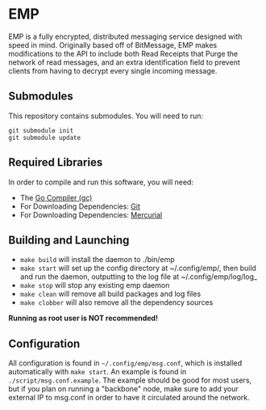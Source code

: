 EMP
=====
EMP is a fully encrypted, distributed messaging service designed with speed in mind.
Originally based off of BitMessage, EMP makes modifications to the API to include
both Read Receipts that Purge the network of read messages, and an extra identification field
to prevent clients from having to decrypt every single incoming message.

Submodules
----------

This repository contains submodules.  You will need to run:
```
git submodule init
git submodule update
```

Required Libraries
---------
In order to compile and run this software, you will need:

* The [Go Compiler (gc)](http://golang.org/doc/install)
* For Downloading Dependencies: [Git](http://git-scm.com/book/en/Getting-Started-Installing-Git)
* For Downloading Dependencies: [Mercurial](http://mercurial.selenic.com/wiki/Download)

Building and Launching
---------

* `make build` will install the daemon to ./bin/emp
* `make start` will set up the config directory at ~/.config/emp/, then build and run the daemon, outputting to the log file at ~/.config/emp/log/log_<date>
* `make stop` will stop any existing emp daemon
* `make clean` will remove all build packages and log files
* `make clobber` will also remove all the dependency sources

**Running as root user is NOT recommended!**

Configuration
---------
All configuration is found in `~/.config/emp/msg.conf`, which is installed automatically with `make start`. An example is found in `./script/msg.conf.example`. The example should be good for most users, but if you plan on running a "backbone" node, make sure to add your external IP to msg.conf in order to have it circulated around the network.